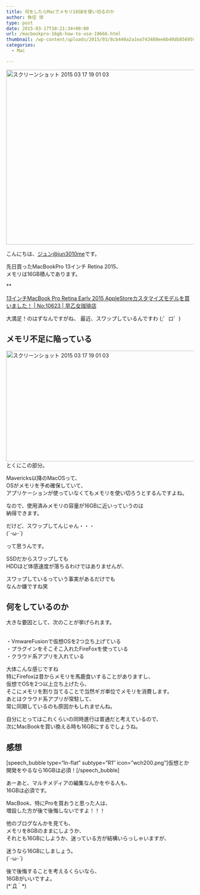 ```yaml
---
title: 何をしたらMacでメモリ16GBを使い切るのか
author: 魚住 惇
type: post
date: 2015-03-17T10:21:34+00:00
url: /macbookpro-16gb-how-to-use-10666.html
thumbnail: /wp-content/uploads/2015/03/8cb440a2a1ea743488ee6b40db856959.png
categories:
  - Mac

---
```

<img decoding="async" loading="lazy" src="/wp-content/uploads/2015/03/8cb440a2a1ea743488ee6b40db856959.png" alt="スクリーンショット 2015 03 17 19 01 03" title="スクリーンショット_2015-03-17_19_01_03.png" border="0" width="599" height="468" /><!--more-->

こんにちは、[ジュン@jun3010me][1]です。

先日買ったMacBookPro 13インチ Retina 2015、  
メモリは16GB積んであります。

**</p> 

<a href="http://192.168.11.200:8000/macbookpro-retina-early-2015-customize-10623.html" target="_blank">13インチMacBook Pro Retina Early 2015 AppleStoreカスタマイズモデルを買いました！ | No:10623 | 早乙女珈琲店</a>

</b>  
大満足！のはずなんですがね、  
最近、<span class="futoaka">スワップしている</span>んですわ  
(;゜ロ゜)

## メモリ不足に陥っている

<img decoding="async" loading="lazy" src="/wp-content/uploads/2015/03/8cb440a2a1ea743488ee6b40db8569591.png" alt="スクリーンショット 2015 03 17 19 01 03" title="スクリーンショット_2015-03-17_19_01_03.png" border="0" width="520" height="296" />  
とくにこの部分。

Mavericks以降のMacOSって、  
OSがメモリを予め確保していて、  
アプリケーションが使っていなくてもメモリを使い切ろうとするんですよね。

なので、使用済みメモリの容量が16GBに近いっていうのは  
納得できます。

だけど、スワップしてんじゃん・・・  
(´･ω･\`)

って思うんです。

SSDだからスワップしても  
HDDほど体感速度が落ちるわけではありませんが、

スワップしているっていう事実があるだけでも  
なんか嫌ですね笑

## 何をしているのか

大きな要因として、次のことが挙げられます。

<span class="b"><br /> ・VmwareFusionで仮想OSを2つ立ち上げている<br /> ・プラグインをそこそこ入れたFireFoxを使っている<br /> ・クラウド系アプリを入れている<br /> </span>

大体こんな感じですね  
特にFirefoxは昔からメモリを馬鹿食いすることがありますし、  
仮想でOSを2つ以上立ち上げたら、  
そこにメモリを割り当てることで当然ギガ単位でメモリを消費します。  
あとはクラウド系アプリが常駐して、  
常に同期しているのも原因かもしれませんね。

自分にとってはこれくらいの同時進行は普通だと考えているので、  
次にMacBookを買い換える時も16GBにするでしょうね。

## 感想

[speech\_bubble type=“In-flat&#8221; subtype=&#8221;R1&#8243; icon=&#8221;wch200.png&#8221;]仮想とか開発をやるなら16GBは必須！[/speech\_bubble]

あーあと、マルチメディアの編集なんかをやる人も、  
16GBは必須です。

MacBook、特にProを買おうと思った人は、  
増設した方が後で後悔しないですよ！！！

他のブログなんかを見ても、  
メモリを8GBのままにしようか、  
それとも16GBにしようか、迷っている方が結構いらっしゃいますが、

迷うなら16GBにしましょう。  
(\`･ω･´)

後で後悔することを考えるくらいなら、  
16GBがいいですよ。  
(\*´Д｀\*)

 [1]: https://twitter.com/jun3010me